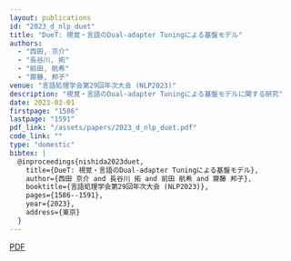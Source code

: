 ```yaml
---
layout: publications
id: "2023_d_nlp_duet"
title: "DueT: 視覚・言語のDual-adapter Tuningによる基盤モデル"
authors:
  - "西田, 京介"
  - "長谷川, 拓"
  - "前田, 航希"
  - "齋藤, 邦子"
venue: "言語処理学会第29回年次大会 (NLP2023)"
description: "視覚・言語のDual-adapter Tuningによる基盤モデルに関する研究"
date: 2023-03-01
firstpage: "1586"
lastpage: "1591"
pdf_link: "/assets/papers/2023_d_nlp_duet.pdf"
code_link: ""
type: "domestic"
bibtex: |
  @inproceedings{nishida2023duet,
    title={DueT: 視覚・言語のDual-adapter Tuningによる基盤モデル},
    author={西田 京介 and 長谷川 拓 and 前田 航希 and 齋藤 邦子},
    booktitle={言語処理学会第29回年次大会 (NLP2023)},
    pages={1586--1591},
    year={2023},
    address={東京}
  }
---
```


[PDF](/assets/papers/2023_d_nlp_duet.pdf)
